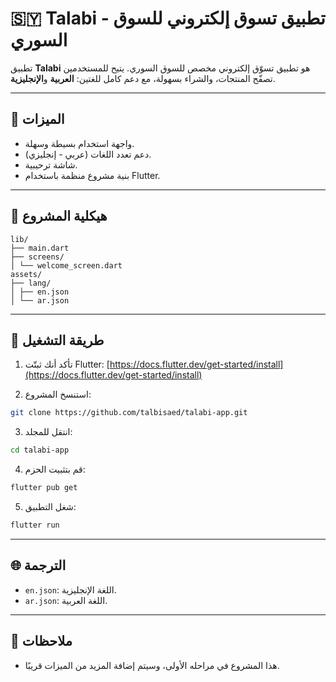 # 🇸🇾 Talabi - تطبيق تسوق إلكتروني للسوق السوري

تطبيق **Talabi** هو تطبيق تسوّق إلكتروني مخصص للسوق السوري. يتيح للمستخدمين تصفّح المنتجات، والشراء بسهولة، مع دعم كامل للغتين: **العربية** و**الإنجليزية**.

---

## 📱 الميزات

- واجهة استخدام بسيطة وسهلة.
- دعم تعدد اللغات (عربي - إنجليزي).
- شاشة ترحيبية.
- بنية مشروع منظمة باستخدام Flutter.

---

## 📂 هيكلية المشروع

```
lib/
├── main.dart
├── screens/
│ └── welcome_screen.dart
assets/
├── lang/
│ ├── en.json
│ └── ar.json
```

---

## 🚀 طريقة التشغيل

1. تأكد أنك ثبتّت Flutter:
[https://docs.flutter.dev/get-started/install](https://docs.flutter.dev/get-started/install)

2. استنسخ المشروع:
```bash
git clone https://github.com/talbisaed/talabi-app.git
```

3. انتقل للمجلد:
```bash
cd talabi-app
```

4. قم بتثبيت الحزم:
```bash
flutter pub get
```

5. شغل التطبيق:
```bash
flutter run
```

---

## 🌐 الترجمة

- `en.json`: اللغة الإنجليزية.
- `ar.json`: اللغة العربية.

---

## 📌 ملاحظات

- هذا المشروع في مراحله الأولى، وسيتم إضافة المزيد من الميزات قريبًا.
